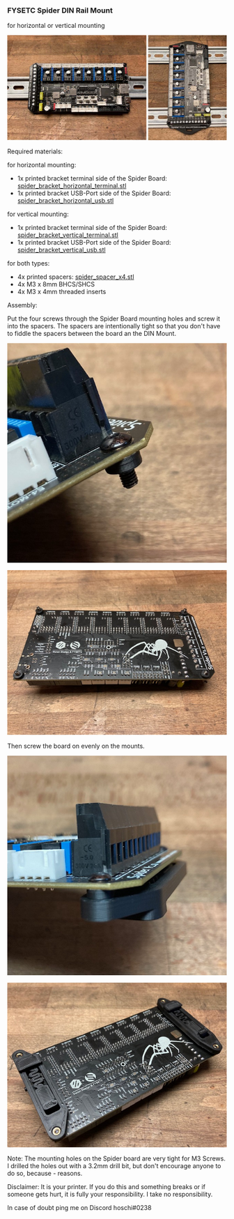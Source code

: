 ### FYSETC Spider DIN Rail Mount

for horizontal or vertical mounting

![FYSETC_Spider_DIN_Mount](./IMG/main.jpg)

Required materials:

for horizontal mounting:

- 1x printed bracket terminal side of the Spider Board: [spider_bracket_horizontal_terminal.stl](./STL/spider_bracket_horizontal_terminal.stl)
- 1x printed bracket USB-Port side of the Spider Board: [spider_bracket_horizontal_usb.stl](./STL/spider_bracket_horizontal_usb.stl)

for vertical mounting:

- 1x printed bracket terminal side of the Spider Board: [spider_bracket_vertical_terminal.stl](./STL/spider_bracket_vertical_terminal.stl)
- 1x printed bracket USB-Port side of the Spider Board: [spider_bracket_vertical_usb.stl](./STL/spider_bracket_vertical_usb.stl)

for both types:

- 4x printed spacers: [spider_spacer_x4.stl](./STL/spider_spacer_x4.stl)
- 4x M3 x 8mm BHCS/SHCS 
- 4x M3 x 4mm threaded inserts

Assembly:

Put the four screws through the Spider Board mounting holes and screw it into the spacers. The spacers are intentionally tight so that you don't have to fiddle the spacers between the board an the DIN Mount.

![FYSETC_Spider_DIN_Mount](./IMG/spacer.jpg)

![FYSETC_Spider_DIN_Mount](./IMG/spacers.jpg)

Then screw the board on evenly on the mounts.

![FYSETC_Spider_DIN_Mount](./IMG/bracket.jpg)

![FYSETC_Spider_DIN_Mount](./IMG/horizontal.jpg)

Note: The mounting holes on the Spider board are very tight for M3 Screws. I drilled the holes out with a 3.2mm drill bit, but don't encourage anyone to do so, because - reasons.

Disclaimer: It is your printer. If you do this and something breaks or if someone gets hurt, it is fully your responsibility. I take no responsibility.

In case of doubt ping me on Discord hoschi#0238
